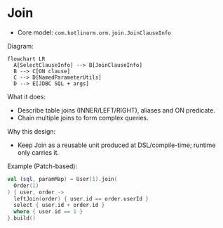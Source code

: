 # Join

- Core model: `com.kotlinorm.orm.join.JoinClauseInfo`

Diagram:
```mermaid
flowchart LR
  A[SelectClauseInfo] --> B[JoinClauseInfo]
  B --> C[ON clause]
  C --> D[NamedParameterUtils]
  D --> E[JDBC SQL + args]
```

What it does:
- Describe table joins (INNER/LEFT/RIGHT), aliases and ON predicate.
- Chain multiple joins to form complex queries.

Why this design:
- Keep Join as a reusable unit produced at DSL/compile-time; runtime only carries it.

Example (Patch-based):
```kotlin
val (sql, paramMap) = User(1).join(
  Order(1)
) { user, order ->
  leftJoin(order) { user.id == order.userId }
  select { user.id + order.id }
  where { user.id == 1 }
}.build()
```
